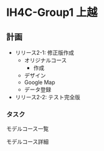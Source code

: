 # IH4C-Group1 上越

## 計画

- リリース2-1: 修正版作成
  - オリジナルコース
    - 作成
  - デザイン
  - Google Map
  - データ登録
- リリース2-2: テスト完全版

### タスク

モデルコース一覧

モデルコース詳細
